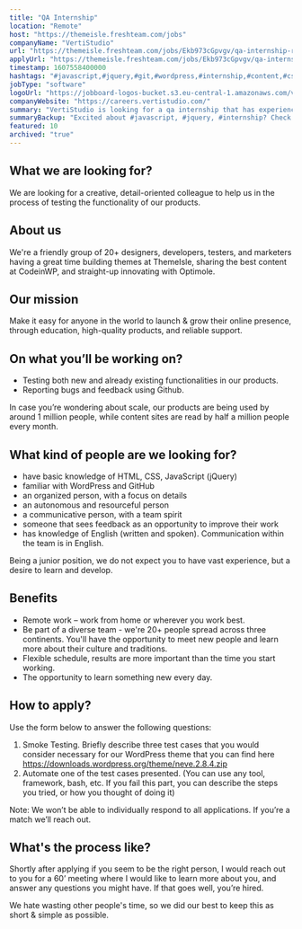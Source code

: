 ```yaml
---
title: "QA Internship"
location: "Remote"
host: "https://themeisle.freshteam.com/jobs"
companyName: "VertiStudio"
url: "https://themeisle.freshteam.com/jobs/Ekb973cGpvgv/qa-internship-remote"
applyUrl: "https://themeisle.freshteam.com/jobs/Ekb973cGpvgv/qa-internship-remote#applicant-form"
timestamp: 1607558400000
hashtags: "#javascript,#jquery,#git,#wordpress,#internship,#content,#css,#html,#marketing,#ui/ux"
jobType: "software"
logoUrl: "https://jobboard-logos-bucket.s3.eu-central-1.amazonaws.com/vertistudio"
companyWebsite: "https://careers.vertistudio.com/"
summary: "VertiStudio is looking for a qa internship that has experience in: #javascript, #jquery, #internship."
summaryBackup: "Excited about #javascript, #jquery, #internship? Check out this job post!"
featured: 10
archived: "true"
---
```


## What we are looking for?

We are looking for a creative, detail-oriented colleague to help us in the process of testing the functionality of our products.

## About us

We're a friendly group of 20+ designers, developers, testers, and marketers having a great time building themes at ThemeIsle, sharing the best content at CodeinWP, and straight-up innovating with Optimole.

## Our mission

Make it easy for anyone in the world to launch & grow their online presence, through education, high-quality products, and reliable support.

## On what you’ll be working on?

*   Testing both new and already existing functionalities in our products.
*   Reporting bugs and feedback using Github.

In case you’re wondering about scale, our products are being used by around 1 million people, while content sites are read by half a million people every month.

## What kind of people are we looking for?

*   have basic knowledge of HTML, CSS, JavaScript (jQuery)
*   familiar with WordPress and GitHub
*   an organized person, with a focus on details
*   an autonomous and resourceful person
*   a communicative person, with a team spirit
*   someone that sees feedback as an opportunity to improve their work
*   has knowledge of English (written and spoken). Communication within the team is in English.

Being a junior position, we do not expect you to have vast experience, but a desire to learn and develop.

## Benefits

*   Remote work – work from home or wherever you work best.
*   Be part of a diverse team - we're 20+ people spread across three continents. You'll have the opportunity to meet new people and learn more about their culture and traditions.
*   Flexible schedule, results are more important than the time you start working.
*   The opportunity to learn something new every day.

## How to apply?

Use the form below to answer the following questions: 

1.  Smoke Testing. Briefly describe three test cases that you would consider necessary for our WordPress theme that you can find here https://downloads.wordpress.org/theme/neve.2.8.4.zip
2.  Automate one of the test cases presented. (You can use any tool, framework, bash, etc. If you fail this part, you can describe the steps you tried, or how you thought of doing it)

Note: We won’t be able to individually respond to all applications. If you’re a match we’ll reach out.

## What's the process like?

Shortly after applying if you seem to be the right person, I would reach out to you for a 60’ meeting where I would like to learn more about you, and answer any questions you might have. If that goes well, you’re hired.

We hate wasting other people's time, so we did our best to keep this as short & simple as possible.
